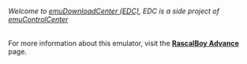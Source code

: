 ###### Welcome to [emuDownloadCenter (EDC)](https://github.com/PhoenixInteractiveNL/emuDownloadCenter/wiki/), EDC is a side project of [emuControlCenter](https://github.com/PhoenixInteractiveNL/emuControlCenter/wiki/)

For more information about this emulator, visit the [**RascalBoy Advance**](https://github.com/PhoenixInteractiveNL/emuDownloadCenter/wiki/Emulator-rascalboyadv#menu) page.
